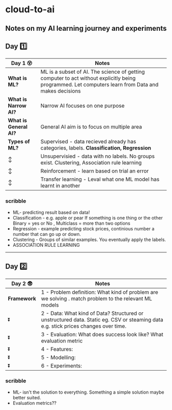 # cloud-to-ai

Notes on my AI learning journey and experiments 
---
## Day :one: 
| Day 1 :dizzy_face: | Notes |
| --- | --- |
| **What is ML?** | ML is a subset of AI. The science of getting computer to act without explicitly being programmed. Let computers learn from Data and makes decisions |
| **What is Narrow AI?** | Narrow AI focuses on one purpose |
| **What is General AI?** | General AI aim is to focus on multiple area |
| **Types of ML?** | Supervised - data recieved already has categories, labels. **Classification, Regression**  |
|  :arrow_up_down: | Unsupervisied - data with no labels. No groups exist. Clustering, Association rule learning  |
| :arrow_up_down: | Reinforcement  - learn based on trial an error |
| :arrow_up_down: | Transfer learning  - Leval what one ML model has learnt in another |
### scribble 
- ML- predicting result based on data!  
- Classification - e.g. apple or pear  If something is one thing or the other  Binary = yes or No , Multiclass = more than two options
- Regression - example predicting stock prices, continious number a number that can go up or down.  
- Clustering - Groups of similar examples. You eventually apply the labels. 
- ASSOCIATION RULE LEARNING

---
## Day :two: 
| Day 2 :fearful: | Notes |
| --- | --- |
| **Framework** | 1 - Problem definition: What kind of problem are we solving . match problem to the relevant ML models |
| :arrow_double_down: | 2 - Data: What kind of Data? Structured or unstructured data. Static eg. CSV or steaming data e.g. stick prices changes over time. |
| :arrow_double_down: | 3 - Evaluation: What does success look like? What evaluation metric |
| :arrow_double_down: | 4 - Features:    |
| :arrow_double_down: | 5 - Modelling: |
| :arrow_double_down: | 6 - Experiments: |
### scribble 
- ML- isn't the solution to everything. Something a simple solution maybe better suited.  
- Evaluation metrics?? 







